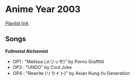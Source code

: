 # Anime Year 2003

[Playlist link](https://open.spotify.com/user/fz230568w0ccmom2dg3zvxq1h/playlist/4CJB7bfYw6EpeY8F5yJvPI?si=c8nXnOU8S1qy3je-qlAbVQ)

## Songs

**Fullmetal Alchemist**
* OP1 : "Melissa (メリッサ)" by Porno Graffitti
* OP3 : "UNDO" by Cool Joke
* OP4 : "Rewrite (リライト)" by Asian Kung-fu Generation
